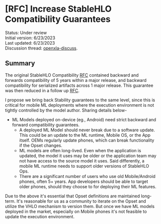 # [RFC] Increase StableHLO Compatibility Guarantees

Status: Under review<br/>
Initial version: 6/23/2023<br/>
Last updated: 6/23/2023<br/>
Discussion thread: [openxla-discuss](https://groups.google.com/a/openxla.org/g/openxla-discuss/c/rfd30zKR9uU/m/khMs-1ZEAAAJ).

## Summary

The original StableHLO Compatibility [RFC](https://github.com/openxla/stablehlo/blob/main/rfcs/20220912-compatibility.md)
contained backward and forwards compatibility of 5 years within a major release,
and backward compatibility for serialized artifacts across 1 major release. This
guarantee was then reduced in a follow up [RFC](https://groups.google.com/a/openxla.org/g/openxla-discuss/c/yYjTDAsoygQ/m/WOk9JHNaAQAJ).

I propose we bring back Stability guarantees to the same level, since this is
critical for mobile ML deployments where the execution environment is not
tightly controlled by the model author. Sharing details below-

* ML Models deployed on-device (eg., Android) need strict backward and forward
  compatibility guarantees.
  * A deployed ML Model should never break due to a software update. This could
    be an update to the ML runtime, Mobile OS, or the App itself. OEMs regularly
    update phones, which can break functionality if the Opset changes.
  * ML models are often long-lived. Even when the application is updated, the
    model it uses may be older or the application team may not have access to
    the source model it uses. Said differently, a mobile ML runtime needs to
    support older versions of StableHLO Ops.
  * There are a significant number of users who use old Mobile/Android phones,
    often 5+ years. App developers should be able to target older phones, should
    they choose to for deploying their ML features.

Due to the above it's essential that Opset definitions are maintained long-term.
It's reasonable for us as a community to iterate on the Opset and utilize the
VHLO mechanism to version them. But once we have ML models deployed in the
market, especially on Mobile phones it's not feasible to update the execution
environment.
